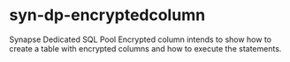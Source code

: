 # syn-dp-encryptedcolumn
Synapse Dedicated SQL Pool Encrypted column intends to show how to create a table with encrypted columns and how to execute the statements.

